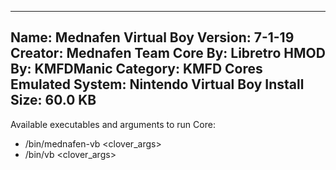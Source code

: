-----------------------
Name: Mednafen Virtual Boy
Version: 7-1-19
Creator: Mednafen Team
Core By: Libretro
HMOD By: KMFDManic
Category: KMFD Cores
Emulated System: Nintendo Virtual Boy
Install Size: 60.0 KB
-----------------------
Available executables and arguments to run Core:
- /bin/mednafen-vb <rom> <clover_args>
- /bin/vb <rom> <clover_args>
